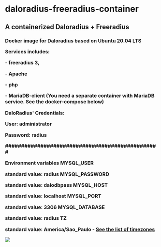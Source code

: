 # daloradius-freeradius-container
 <h2>A containerized Daloradius + Freeradius</h2fre>
 
 </p>
    <h3>Docker image for Daloradius based on Ubuntu 20.04 LTS
   <p> Services includes:
    <p> - freeradius 3, 
    <p> - Apache
    <p> - php
    <p> - MariaDB-client (You need a separate container with MariaDB service. See the docker-compose below)
   <p> DaloRadius' Credentials:
    <p> User: administrator <p>Password: radius
 <p><strong>################################################</strong><p>
 Environment variables
MYSQL_USER

standard value: radius
MYSQL_PASSWORD

standard value: dalodbpass
MYSQL_HOST

standard value: localhost
MYSQL_PORT

standard value: 3306
MYSQL_DATABASE

standard value: radius
TZ

standard value: America/Sao_Paulo - <a href="https://en.wikipedia.org/wiki/List_of_tz_database_time_zones"> See the list of timezones</a>
 
 <img src="https://www.freeiconspng.com/img/16799">


